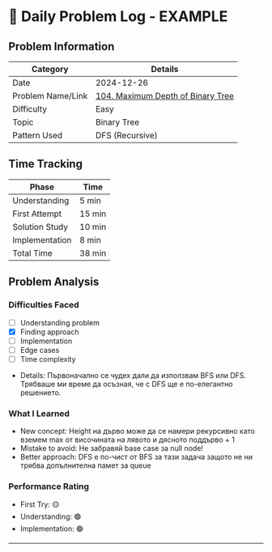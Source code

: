 # 📝 Daily Problem Log - EXAMPLE

## Problem Information
| Category | Details |
|----------|---------|
| Date | 2024-12-26 |
| Problem Name/Link | [104. Maximum Depth of Binary Tree](https://leetcode.com/problems/maximum-depth-of-binary-tree/) |
| Difficulty | Easy |
| Topic | Binary Tree |
| Pattern Used | DFS (Recursive) |

## Time Tracking
| Phase | Time |
|-------|------|
| Understanding | 5 min |
| First Attempt | 15 min |
| Solution Study | 10 min |
| Implementation | 8 min |
| Total Time | 38 min |

## Problem Analysis
### Difficulties Faced
- [ ] Understanding problem
- [x] Finding approach
- [ ] Implementation 
- [ ] Edge cases
- [ ] Time complexity
- Details: Първоначално се чудех дали да използвам BFS или DFS. Трябваше ми време да осъзная, че с DFS ще е по-елегантно решението.

### What I Learned
- New concept: Height на дърво може да се намери рекурсивно като вземем max от височината на лявото и дясното поддърво + 1
- Mistake to avoid: Не забравяй base case за null node!
- Better approach: DFS е по-чист от BFS за тази задача защото не ни трябва допълнителна памет за queue

### Performance Rating
- First Try: 🟡 
- Understanding: 🟢
- Implementation: 🟢

---